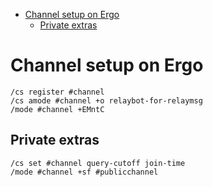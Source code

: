 <!-- @format -->

<!-- START doctoc generated TOC please keep comment here to allow auto update -->
<!-- DON'T EDIT THIS SECTION, INSTEAD RE-RUN doctoc TO UPDATE -->

- [Channel setup on Ergo](#channel-setup-on-ergo)
  - [Private extras](#private-extras)

<!-- END doctoc generated TOC please keep comment here to allow auto update -->

# Channel setup on Ergo

```
/cs register #channel
/cs amode #channel +o relaybot-for-relaymsg
/mode #channel +EMntC
```

## Private extras

```
/cs set #channel query-cutoff join-time
/mode #channel +sf #publicchannel
```
